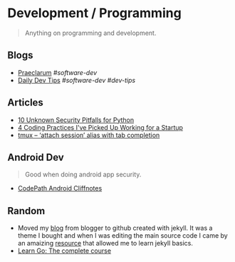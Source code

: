 # Development / Programming

> Anything on programming and development.

## Blogs

- [Praeclarum](https://praeclarum.org/) *#software-dev*
- [Daily Dev Tips](https://h.daily-dev-tips.com/) *#software-dev* *#dev-tips*

## Articles

- [10 Unknown Security Pitfalls for Python](https://blog.sonarsource.com/10-unknown-security-pitfalls-for-python)
- [4 Coding Practices I've Picked Up Working for a Startup](https://hackernoon.com/4-coding-practices-ive-picked-up-working-for-a-startup?source=rss)
- [tmux – ‘attach session’ alias with tab completion](https://www.nathankowald.com/blog/2014/03/tmux-attach-session-alias/)

## Android Dev

> Good when doing android app security.

- [CodePath Android Cliffnotes](https://guides.codepath.com/android)


## Random

- Moved my [blog](https://blog.th3-gr00t.tk) from blogger to github created with jekyll. It was a theme I bought and when I was editing the main source code I came by an amaizing [resource](https://carpentries-incubator.github.io/jekyll-pages-novice/index.html) that allowed me to learn jekyll basics.
- [Learn Go: The complete course](https://kps.hashnode.dev/learn-go-the-complete-course)
